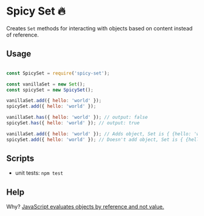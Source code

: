 # Spicy Set 🔥

Creates `Set` methods for interacting with objects based on content instead of reference.

## Usage

```javascript

const SpicySet = require('spicy-set');

const vanillaSet = new Set();
const spicySet = new SpicySet();

vanillaSet.add({ hello: 'world' });
spicySet.add({ hello: 'world' });

vanillaSet.has({ hello: 'world' }); // output: false
spicySet.has({ hello: 'world' }); // output: true

vanillaSet.add({ hello: 'world' }); // Adds object, Set is { {hello: 'world'}, {hello: 'world'} }
spicySet.add({ hello: 'world' }); // Doesn't add object, Set is { {hello: 'world'} }
```

## Scripts

- unit tests: `npm test`

## Help

Why? [JavaScript evaluates objects by reference and not value.](https://stackoverflow.com/questions/6605640/javascript-by-reference-vs-by-value)
